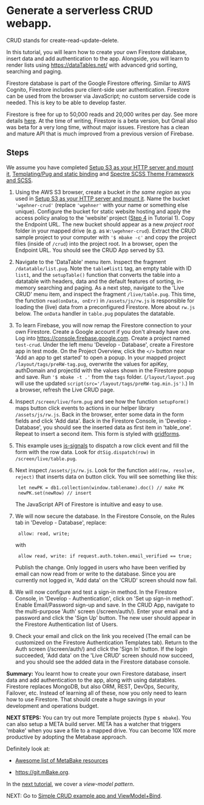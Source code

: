 
# Generate a serverless CRUD webapp.

CRUD stands for create-read-update-delete. 

In this tutorial, you will learn how to create your own Firestore database, insert data and add authentication to the app. Alongside, you will learn to render lists using <a href='https://dataTables.net/' target='_blank'>https://dataTables.net/</a> with advanced grid sorting, searching and paging.

Firestore database is part of the Google Firestore offering. Similar to AWS Cognito, Firestore includes pure client-side user authentication. Firestore can be used from the browser via JavaScript; no custom serverside code is needed. This is key to be able to develop faster.

Firestore is free for up to 50,000 reads and 20,000 writes per day. See more details [here](https://firebase.google.com/docs/Firestore/quotas). At the time of writing, Firestore is a beta version, but Gmail also was beta for a very long time, without major issues. Firestore has a clean and mature API that is much improved from a previous version of Firebase. 

## Steps

We assume you have completed [Setup S3 as your HTTP server and mount it](/s3_n_webdrive_mount/), [Templating/Pug and static binding](/pug_static_data/) and [Spectre SCSS Theme Framework and SCSS](/spectre_n_scss/).

1. Using the AWS S3 browser, create a bucket _in the same region_ as you used in [Setup S3 as your HTTP server and mount it](/s3_n_webdrive_mount/). Name the bucket `'wgehner-crud'` (replace `'wgehner'` with your name or something else unique). Configure the bucket for static website hosting and apply the access policy analog to the 'website' project ([Step 4](/s3_n_webdrive_mount/) in Tutorial 1). Copy the Endpoint URL. The new bucket should appear as a new _project root_ folder in your mapped drive (e.g. as `W:\wgehner-crud`). Extract the CRUD sample project to your computer with `'$ mbake -c'` and copy the project files (inside of `/crud`) into the project root. In a browser, open the Endpoint URL. You should see the CRUD App served by S3. 

2. Navigate to the 'DataTable' menu item. Inspect the fragment `/datatable/list.pug`. Note the `table#list1` tag, an empty table with ID `list1`, and the `setupTable()` function that converts the table into a datatable with headers, data and the default features of sorting, in-memory searching and paging. As a next step, navigate to the 'Live CRUD' menu item, and inspect the fragment `/live/table.pug`. This time, the function `read(onData, onErr)` in `/assets/js/rw.js` is responsible for loading the (live) data from a preconfigured Firestore. More about `rw.js` below. The `onData` handler in `table.pug` populates the datatable. 

3. To learn Firebase, you will now remap the Firestore connection to your own Firestore. Create a Google account if you don't already have one. Log into <https://console.firebase.google.com>. Create a project named `test-crud`. Under the left menu 'Develop - Database', create a Firestore  app in test mode.
On the Project Overview, click the `</>` button near 'Add an app to get started' to open a popup. In your mapped project `/layout/tags/preRW-tag.pug`, overwrite the values for apiKey, authDomain and projectId with the values shown in the Firestore popup and save. Run `'$ mbake -t .'` from the `tags` folder. (`/layout/layout.pug` will use the updated `script(src='/layout/tags/preRW-tag.min.js')`.) In a browser, refresh the Live CRUD page. 

4. Inspect `/screen/live/form.pug` and see how the function `setupForm()` maps button click events to actions in our helper library `/assets/js/rw.js`. Back in the browser, enter some data in the form fields and click 'Add data'. Back in the Firestore Console, in 'Develop - Database', you should see the inserted data as first item in 'table_one'. Repeat to insert a second item. This form is styled with [gridforms](http://kumailht.com/gridforms/).

5. This example uses [js-signals](http://millermedeiros.github.io/js-signals/) to dispatch a row click event and fill the form with the row data. Look for `dtSig.dispatch(row)` in `/screen/live/table.pug`. 

6. Next inspect `/assets/js/rw.js`. Look for the function `add(row, resolve, reject)` that inserts data on button click. You will see something like this:

		let newPK = db1.collection(window.tablename).doc() // make PK
		newPK.set(newRow) // insert

	The JavaScript API of Firestore is intuitive and easy to use.

7. We will now secure the database. In the Firestore Console, on the Rules tab in 'Develop - Database', replace:

		allow: read, write;

	with  

		allow read, write: if request.auth.token.email_verified == true;

	Publish the change. Only logged in users who have been verified by email can now read from or write to the database. Since you are currently not logged in, 'Add data' on the 'CRUD' screen should now fail.

8. We will now configure and test a sign-in method. In the Firestore Console, in 'Develop - Authentication', click on 'Set up sign-in method'. Enable Email/Password sign-up and save. In the CRUD App, navigate to the multi-purpose 'Auth' screen (/screen/auth/). Enter your email and a password and click the 'Sign Up' button. The new user should appear in the Firestore Authentication list of Users.

9. Check your email and click on the link you received (The email can be customized on the Firestore Authentication Templates tab). Return to the Auth screen (/screen/auth/) and click the 'Sign In' button. If the login succeeded, 'Add data' on the 'Live CRUD' screen should now succeed, and you should see the added data in the Firestore database console.

__Summary:__ You learnt how to create your own Firestore database, insert data and add authentication to the app, along with using datatables.
Firestore replaces MongoDB, but also ORM, REST, DevOps, Security, Failover, etc. Instead of learning all of these, now you only need to learn how to use Firestore. That should create a huge savings in your development and operations budget.

__NEXT STEPS:__ You can try out more Template projects (type `$ mbake`). You can also setup a META build server. META has a watcher that triggers 'mbake' when you save a file to a mapped drive. You can become 10X more productive by adopting the Metabase approach. 

Definitely look at:

- <a href='https://github.com/MetaBake/_mBake/tree/master/awesomeReference' target='_blank'>Awesome list of MetaBake resources</a>

- <https://git.mBake.org>.


In the [next tutorial](/model/), we cover a _view-model pattern_.

NEXT: Go to [Simple CRUD example app and ViewModel+Bind](/model/).
